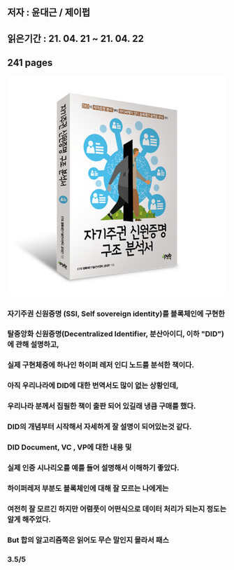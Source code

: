 ## 저자 : 윤대근  / 제이펍

## 읽은기간 : 21. 04. 21 ~ 21. 04. 22

## 241 pages

![Smithsonian Image](../../public/images/books-images/did.png)

### 자기주권 신원증명 (SSI, Self sovereign identity)를 블록체인에 구현한 

### 탈중앙화 신원증명(Decentralized Identifier, 분산아이디, 이하 "DID")에 관해 설명하고,

### 실제 구현체중에 하나인 하이퍼 레저 인디 노드를 분석한 책이다. 

### 아직 우리나라에 DID에 대한 번역서도 많이 없는 상황인데, 

### 우리나라 분께서 집필한 책이 출판 되어 있길래 냉큼 구매를 했다.  

### DID의 개념부터 시작해서 자세하게 잘 설명이 되어있는것 같다.

### DID Document, VC , VP에 대한 내용 및 

### 실제 인증 시나리오를 예를 들어 설명해서 이해하기 좋았다.

### 하이퍼레저 부분도 블록체인에 대해 잘 모르는 나에게는

### 여전히 잘 모르긴 하지만 어렴풋이 어떤식으로 데이터 처리가 되는지 정도는 알게 해주었다.

### But 합의 알고리즘쪽은 읽어도 무슨 말인지 몰라서 패스

### 3.5/5
